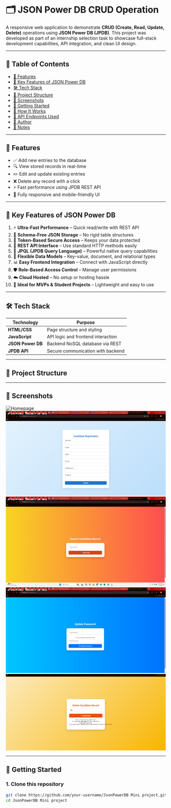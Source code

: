 # 🗂️ JSON Power DB CRUD Operation

A responsive web application to demonstrate **CRUD (Create, Read, Update, Delete)** operations using **JSON Power DB (JPDB)**. This project was developed as part of an internship selection task to showcase full-stack development capabilities, API integration, and clean UI design.

---

## 📌 Table of Contents

- [🚀 Features](#-features)
- [🌟 Key Features of JSON Power DB](#-key-features-of-json-power-db)
- [🛠️ Tech Stack](#️-tech-stack)
- [📂 Project Structure](#-project-structure)
- [📸 Screenshots](#-screenshots)
- [🔗 Getting Started](#-getting-started)
- [🧠 How It Works](#-how-it-works)
- [🧪 API Endpoints Used](#-api-endpoints-used)
- [📝 Author](#-author)
- [📌 Notes](#-notes)

---

## 🚀 Features

- ✅ Add new entries to the database
- 🔍 View stored records in real-time
- ✏️ Edit and update existing entries
- ❌ Delete any record with a click
- ⚡ Fast performance using JPDB REST API
- 📱 Fully responsive and mobile-friendly UI

---

## 🌟 Key Features of JSON Power DB

1. ⚡ **Ultra-Fast Performance** – Quick read/write with REST API
2. 🔄 **Schema-Free JSON Storage** – No rigid table structures
3. 🔐 **Token-Based Secure Access** – Keeps your data protected
4. 🔌 **REST API Interface** – Use standard HTTP methods easily
5. 🧠 **JPQL (JPDB Query Language)** – Powerful native query capabilities
6. 🧩 **Flexible Data Models** – Key-value, document, and relational types
7. 📊 **Easy Frontend Integration** – Connect with JavaScript directly
8. 🛡️ **Role-Based Access Control** – Manage user permissions
9. ☁️ **Cloud Hosted** – No setup or hosting hassle
10. 🎯 **Ideal for MVPs & Student Projects** – Lightweight and easy to use

---

## 🛠️ Tech Stack

| Technology     | Purpose                            |
|----------------|------------------------------------|
| **HTML/CSS**   | Page structure and styling         |
| **JavaScript** | API logic and frontend interaction |
| **JSON Power DB** | Backend NoSQL database via REST  |
| **JPDB API**   | Secure communication with backend  |

---

## 📂 Project Structure


---

## 📸 Screenshots

![Homepage](https://github.com/Arijeet04/JsonPowerDB-Mini-Project/blob/main/assests/home.png')  
![Registration](https://github.com/Arijeet04/JsonPowerDB-Mini-Project/blob/main/assests/registration.png)
![Search](https://github.com/Arijeet04/JsonPowerDB-Mini-Project/blob/main/assests/show.png)
![Update](https://github.com/Arijeet04/JsonPowerDB-Mini-Project/blob/main/assests/update.png)
![Delete](https://github.com/Arijeet04/JsonPowerDB-Mini-Project/blob/main/assests/delete.png)

---

## 🔗 Getting Started

### 1. Clone this repository

```bash
git clone https://github.com/your-username/JsonPowerDB Mini project.git
cd JsonPowerDB Mini project
